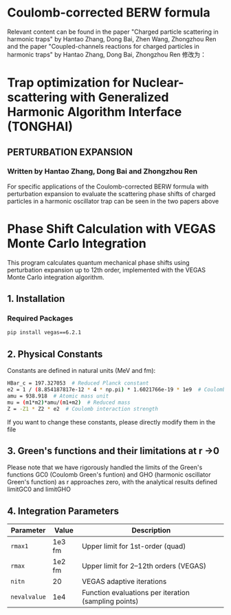 # Coulomb-corrected BERW formula 
Relevant content can be found in the paper "Charged particle scattering in harmonic traps"  by Hantao Zhang, Dong Bai, Zhen Wang, Zhongzhou Ren and the paper "Coupled-channels reactions for charged particles in harmonic traps"
by Hantao Zhang, Dong Bai, Zhongzhou Ren
修改为：
# Trap optimization for Nuclear-scattering with Generalized Harmonic Algorithm Interface (TONGHAI)

## PERTURBATION EXPANSION
### Written by Hantao Zhang, Dong Bai and Zhongzhou Ren
For specific applications of the Coulomb-corrected BERW formula with perturbation expansion to evaluate the  scattering phase shifts of charged particles in a harmonic oscillator trap can be  seen in the
two papers above

# Phase Shift Calculation with VEGAS Monte Carlo Integration

This program calculates quantum mechanical phase shifts using perturbation expansion up to 12th order, implemented with the VEGAS Monte Carlo integration algorithm.

## 1. Installation

### Required Packages
```bash
pip install vegas==6.2.1 
```

## 2. Physical Constants
Constants are defined in natural units (MeV and fm):
```bash
HBar_c = 197.327053  # Reduced Planck constant 
e2 = 1 / (8.854187817e-12 * 4 * np.pi) * 1.6021766e-19 * 1e9  # Coulomb constant 
amu = 938.918  # Atomic mass unit 
mu = (m1*m2)*amu/(m1+m2)  # Reduced mass
Z = -Z1 * Z2 * e2  # Coulomb interaction strength
```
If you want to change these constants, please directly modify them in the  file


## 3. Green's functions and their limitations at r ->0 
Please note that we have rigorously handled the limits of the Green's functions GC0 (Coulomb Green's funtion) and GHO (harmonic  oscillator Green's function) as r approaches zero, with the analytical results defined limitGC0 and limitGHO

## 4. Integration Parameters
| Parameter   | Value  | Description                          |
|-------------|--------|--------------------------------------|
| `rmax1`     | 1e3 fm | Upper limit for 1st-order (quad)     |
| `rmax`      | 1e2 fm | Upper limit for 2–12th orders (VEGAS) |
| `nitn`      | 20     | VEGAS adaptive iterations            |
| `nevalvalue`| 1e4    | Function evaluations per iteration (sampling points)   |
